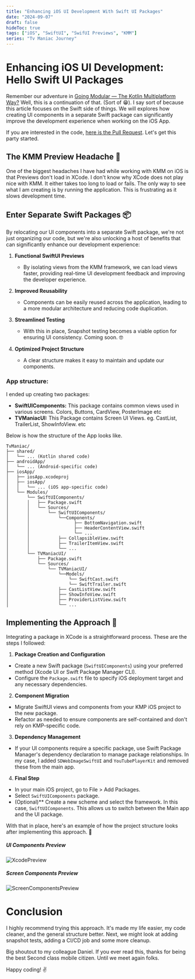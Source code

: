 ```yaml
---
title: "Enhancing iOS UI Development With Swift UI Packages"
date: "2024-09-07"
draft: false
hideToc: true
tags: ["iOS", "SwiftUI", "SwifUI Previews", "KMM"]
series: "Tv Maniac Journey"
---
```


# Enhancing iOS UI Development: Hello Swift UI Packages

Remember our adventure in [Going Modular — The Kotlin Multiplatform Way?](https://thomaskioko.me/posts/going_modular_the_kotlin_multiplatform_way/) Well, this is a continuation of that. (Sort of 😁). I say sort of because this article focuses on the Swift side of things. We will explores how creating UI components in a separate Swift package can significantly improve the development experience when working on the iOS App.

If you are interested in the code, [here is the Pull Request](https://github.com/thomaskioko/tv-maniac/pull/286). Let's get this party started.

## The KMM Preview Headache 🤕

One of the biggest headaches I have had while working with KMM on iOS is that Previews don't load in XCode. I don't know why XCode does not play nice with KMM. It either takes too long to load or fails. The only way to see what I am creating is by running the application. This is frustrating as it slows development time.


## Enter Separate Swift Packages 📦
By relocating our UI components into a separate Swift package, we're not just organizing our code, but we're also unlocking a host of benefits that can significantly enhance our development experience:

1. **Functional SwiftUI Previews**
    - By isolating views from the KMM framework, we can load views faster, providing real-time UI development feedback and improving the developer experience.

2. **Improved Reusability**

    - Components can be easily reused across the application, leading to a more modular architecture and reducing code duplication.


3. **Streamlined Testing**

    - With this in place, Snapshot testing becomes a viable option for ensuring UI consistency. Coming soon. 🤓


4. **Optimized Project Structure**

    - A clear structure makes it easy to maintain and update our components.


### App structure:

I ended up creating two packages:

- **SwiftUIComponents:** This package contains common views used in various screens. Colors, Buttons, CardView, PosterImage etc
- **TVManiacUI:** This Package contains Screen UI Views. eg. CastList, TrailerList, ShowInfoView. etc

Below is how the structure of the App looks like.

```
TvManiac/
├── shared/
│   └── ... (Kotlin shared code)
├── androidApp/
│   └── ... (Android-specific code)
├── iosApp/
│   ├── iosApp.xcodeproj
│   ├── iosApp/
│   │   └── ... (iOS app-specific code)
│   └── Modules/
│       └── SwiftUIComponents/
│       │   ├── Package.swift
│       │   └── Sources/
│       │       └── SwiftUIComponents/
│       │           └──Components/
│       │                 ├── BottomNavigation.swift
│       │                 ├── HeaderContentView.swift
│       │                 └── ...
│       │           ├── CollapsibleView.swift
│       │           ├── TrailerItemView.swift
│       │           └── ...
│       └── TVManiacUI/
│           ├── Package.swift
│           └── Sources/
│               └── TVManiacUI/
│                   └──Models/
│                       └── SwiftCast.swift
│                       └── SwiftTrailer.swift
│                   ├── CastListView.swift
│                   ├── ShowInfoView.swift
│                   ├── ProviderListView.swift
│                   └── ...
```


## Implementing the Approach 🚧
Integrating a package in XCode is a straightforward process. These are the steps I followed: 

1. **Package Creation and Configuration**

- Create a new Swift package (`SwiftUIComponents`) using your preferred method (Xcode UI or Swift Package Manager CLI).
- Configure the `Package.swift` file to specify iOS deployment target and any necessary dependencies.


2. **Component Migration**

- Migrate SwiftUI views and components from your KMP iOS project to the new package.
- Refactor as needed to ensure components are self-contained and don't rely on KMP-specific code.


3. **Dependency Management**

- If your UI components require a specific package, use Swift Package Manager's dependency declaration to manage package relationships. In my case, I added `SDWebImageSwiftUI` and `YouTubePlayerKit` and removed these from the main app.


4. **Final Step**

- In your main iOS project, go to File > Add Packages.
- Select `SwiftUIComponents` package.
- (Optional)** Create a new scheme and select the framework. In this case, `SwiftUIComponents`. This allows us to switch between the Main app and the UI package.

With that in place, here's an example of how the project structure looks after implementing this approach. 🥳

##### UI Components Preview
![XcodePreview](https://github.com/user-attachments/assets/ddd1e486-40da-4bb0-b5e3-14cc7061b916)

##### Screen Components Preview
![ScreenComponentsPreview](https://github.com/user-attachments/assets/fa546cc4-e563-4a7b-b734-af1a39d6cc1d)

# Conclusion
I highly recommend trying this approach. It's made my life easier, my code cleaner, and the general structure better. Next, we might look at adding snapshot tests, adding a CI/CD job and some more cleanup. 

Big shoutout to my colleague Daniel. If you ever read this, thanks for being the best Second class mobile citizen. Until we meet again folks.

Happy coding! ✌️